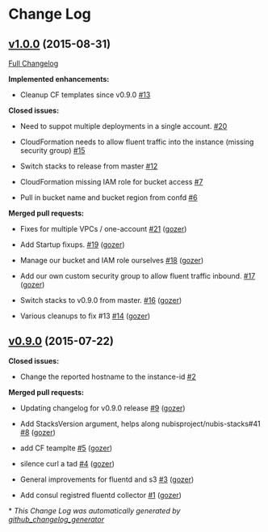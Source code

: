 # Change Log

## [v1.0.0](https://github.com/nubisproject/nubis-fluent-collector/tree/v1.0.0) (2015-08-31)

[Full Changelog](https://github.com/nubisproject/nubis-fluent-collector/compare/v0.9.0...v1.0.0)

**Implemented enhancements:**

- Cleanup CF templates since v0.9.0 [\#13](https://github.com/Nubisproject/nubis-fluent-collector/issues/13)

**Closed issues:**

- Need to suppot multiple deployments in a single account. [\#20](https://github.com/Nubisproject/nubis-fluent-collector/issues/20)

- CloudFormation needs to allow fluent traffic into the instance \(missing security group\) [\#15](https://github.com/Nubisproject/nubis-fluent-collector/issues/15)

- Switch stacks to release from master [\#12](https://github.com/Nubisproject/nubis-fluent-collector/issues/12)

- CloudFormation missing IAM role for bucket access [\#7](https://github.com/Nubisproject/nubis-fluent-collector/issues/7)

- Pull in bucket name and bucket region from confd [\#6](https://github.com/Nubisproject/nubis-fluent-collector/issues/6)

**Merged pull requests:**

- Fixes for multiple VPCs / one-account [\#21](https://github.com/Nubisproject/nubis-fluent-collector/pull/21) ([gozer](https://github.com/gozer))

- Add Startup fixups. [\#19](https://github.com/Nubisproject/nubis-fluent-collector/pull/19) ([gozer](https://github.com/gozer))

- Manage our bucket and IAM role ourselves [\#18](https://github.com/Nubisproject/nubis-fluent-collector/pull/18) ([gozer](https://github.com/gozer))

- Add our own custom security group to allow fluent traffic inbound. [\#17](https://github.com/Nubisproject/nubis-fluent-collector/pull/17) ([gozer](https://github.com/gozer))

- Switch stacks to v0.9.0 from master. [\#16](https://github.com/Nubisproject/nubis-fluent-collector/pull/16) ([gozer](https://github.com/gozer))

- Various cleanups to fix \#13 [\#14](https://github.com/Nubisproject/nubis-fluent-collector/pull/14) ([gozer](https://github.com/gozer))

## [v0.9.0](https://github.com/nubisproject/nubis-fluent-collector/tree/v0.9.0) (2015-07-22)

**Closed issues:**

- Change the reported hostname to the instance-id [\#2](https://github.com/Nubisproject/nubis-fluent-collector/issues/2)

**Merged pull requests:**

- Updating changelog for v0.9.0 release [\#9](https://github.com/Nubisproject/nubis-fluent-collector/pull/9) ([gozer](https://github.com/gozer))

- Add StacksVersion argument, helps along nubisproject/nubis-stacks\#41 [\#8](https://github.com/Nubisproject/nubis-fluent-collector/pull/8) ([gozer](https://github.com/gozer))

- add CF teamplte [\#5](https://github.com/Nubisproject/nubis-fluent-collector/pull/5) ([gozer](https://github.com/gozer))

- silence curl a tad [\#4](https://github.com/Nubisproject/nubis-fluent-collector/pull/4) ([gozer](https://github.com/gozer))

- General improvements for fluentd and s3 [\#3](https://github.com/Nubisproject/nubis-fluent-collector/pull/3) ([gozer](https://github.com/gozer))

- Add consul registred fluentd collector [\#1](https://github.com/Nubisproject/nubis-fluent-collector/pull/1) ([gozer](https://github.com/gozer))



\* *This Change Log was automatically generated by [github_changelog_generator](https://github.com/skywinder/Github-Changelog-Generator)*